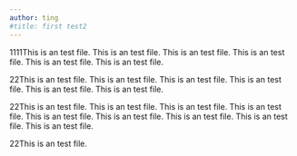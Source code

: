 ```yaml
---
author: ting
#title: first test2
---
```

1111This is an test file. This is an test file. This is an test file. This is an test file. This is an test file. This is an test file. 

22This is an test file. This is an test file. This is an test file. This is an test file. This is an test file. This is an test file. 

22This is an test file. This is an test file. This is an test file. This is an test file. This is an test file. This is an test file. This is an test file. This is an test file. This is an test file. 

22This is an test file. 
